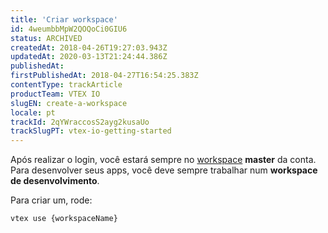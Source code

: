```yaml
---
title: 'Criar workspace'
id: 4weumbbMpW2QOQoCi0GIU6
status: ARCHIVED
createdAt: 2018-04-26T19:27:03.943Z
updatedAt: 2020-03-13T21:24:44.386Z
publishedAt: 
firstPublishedAt: 2018-04-27T16:54:25.383Z
contentType: trackArticle
productTeam: VTEX IO
slugEN: create-a-workspace
locale: pt
trackId: 2qYWraccosS2ayg2kusaUo
trackSlugPT: vtex-io-getting-started
---
```


Após realizar o login, você estará sempre no [workspace](http://help.vtex.com/pt/faq/o-que-e-um-workspace) __master__ da conta.
Para desenvolver seus apps, você deve sempre trabalhar num __workspace de desenvolvimento__.

Para criar um, rode:

`vtex use {workspaceName}`
